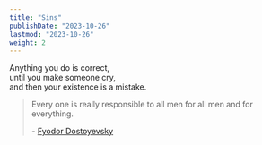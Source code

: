 ```yaml
---
title: "Sins"
publishDate: "2023-10-26"
lastmod: "2023-10-26"
weight: 2
---
```


Anything you do is correct,<br/>
until you make someone cry,<br/>
and then your existence is a mistake.<br/>

> Every one is really responsible to all men for all men and for everything.
>
> \- [Fyodor Dostoyevsky](https://www.goodreads.com/quotes/426886-every-one-is-really-responsible-to-all-men-for-all)
